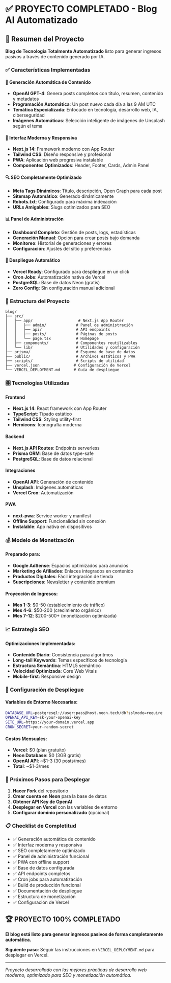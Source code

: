 # ✅ PROYECTO COMPLETADO - Blog AI Automatizado

## 🎯 Resumen del Proyecto

**Blog de Tecnología Totalmente Automatizado** listo para generar ingresos pasivos a través de contenido generado por IA.

### ✅ Características Implementadas

#### 🤖 Generación Automática de Contenido
- **OpenAI GPT-4**: Genera posts completos con título, resumen, contenido y metadatos
- **Programación Automática**: Un post nuevo cada día a las 9 AM UTC
- **Temática Especializada**: Enfocado en tecnología, desarrollo web, IA, ciberseguridad
- **Imágenes Automáticas**: Selección inteligente de imágenes de Unsplash según el tema

#### 🎨 Interfaz Moderna y Responsiva
- **Next.js 14**: Framework moderno con App Router
- **Tailwind CSS**: Diseño responsive y profesional
- **PWA**: Aplicación web progresiva instalable
- **Componentes Optimizados**: Header, Footer, Cards, Admin Panel

#### 🔍 SEO Completamente Optimizado
- **Meta Tags Dinámicos**: Título, descripción, Open Graph para cada post
- **Sitemap Automático**: Generado dinámicamente
- **Robots.txt**: Configurado para máxima indexación
- **URLs Amigables**: Slugs optimizados para SEO

#### 📊 Panel de Administración
- **Dashboard Completo**: Gestión de posts, logs, estadísticas
- **Generación Manual**: Opción para crear posts bajo demanda
- **Monitoreo**: Historial de generaciones y errores
- **Configuración**: Ajustes del sitio y preferencias

#### 🚀 Despliegue Automático
- **Vercel Ready**: Configurado para despliegue en un click
- **Cron Jobs**: Automatización nativa de Vercel
- **PostgreSQL**: Base de datos Neon (gratis)
- **Zero Config**: Sin configuración manual adicional

### 📁 Estructura del Proyecto

```
blog/
├── src/
│   ├── app/                    # Next.js App Router
│   │   ├── admin/             # Panel de administración
│   │   ├── api/               # API endpoints
│   │   ├── posts/             # Páginas de posts
│   │   └── page.tsx           # Homepage
│   ├── components/            # Componentes reutilizables
│   └── lib/                   # Utilidades y configuración
├── prisma/                    # Esquema de base de datos
├── public/                    # Archivos estáticos y PWA
├── scripts/                   # Scripts de utilidad
├── vercel.json               # Configuración de Vercel
└── VERCEL_DEPLOYMENT.md      # Guía de despliegue
```

### 🎛️ Tecnologías Utilizadas

#### Frontend
- **Next.js 14**: React framework con App Router
- **TypeScript**: Tipado estático
- **Tailwind CSS**: Styling utility-first
- **Heroicons**: Iconografía moderna

#### Backend
- **Next.js API Routes**: Endpoints serverless
- **Prisma ORM**: Base de datos type-safe
- **PostgreSQL**: Base de datos relacional

#### Integraciones
- **OpenAI API**: Generación de contenido
- **Unsplash**: Imágenes automáticas
- **Vercel Cron**: Automatización

#### PWA
- **next-pwa**: Service worker y manifest
- **Offline Support**: Funcionalidad sin conexión
- **Instalable**: App nativa en dispositivos

### 💰 Modelo de Monetización

#### Preparado para:
- **Google AdSense**: Espacios optimizados para anuncios
- **Marketing de Afiliados**: Enlaces integrados en contenido
- **Productos Digitales**: Fácil integración de tienda
- **Suscripciones**: Newsletter y contenido premium

#### Proyección de Ingresos:
- **Mes 1-3**: $0-50 (establecimiento de tráfico)
- **Mes 4-6**: $50-200 (crecimiento orgánico)
- **Mes 7-12**: $200-500+ (monetización optimizada)

### 📈 Estrategia SEO

#### Optimizaciones Implementadas:
- **Contenido Diario**: Consistencia para algoritmos
- **Long-tail Keywords**: Temas específicos de tecnología
- **Estructura Semántica**: HTML5 semántico
- **Velocidad Optimizada**: Core Web Vitals
- **Mobile-first**: Responsive design

### 🔧 Configuración de Despliegue

#### Variables de Entorno Necesarias:
```bash
DATABASE_URL=postgresql://user:pass@host.neon.tech/db?sslmode=require
OPENAI_API_KEY=sk-your-openai-key
SITE_URL=https://your-domain.vercel.app
CRON_SECRET=your-random-secret
```

#### Costos Mensuales:
- **Vercel**: $0 (plan gratuito)
- **Neon Database**: $0 (3GB gratis)
- **OpenAI API**: ~$1-3 (30 posts/mes)
- **Total**: ~$1-3/mes

### 🎯 Próximos Pasos para Desplegar

1. **Hacer Fork** del repositorio
2. **Crear cuenta en Neon** para la base de datos
3. **Obtener API Key de OpenAI**
4. **Desplegar en Vercel** con las variables de entorno
5. **Configurar dominio personalizado** (opcional)

### 📋 Checklist de Completitud

- ✅ Generación automática de contenido
- ✅ Interfaz moderna y responsiva
- ✅ SEO completamente optimizado
- ✅ Panel de administración funcional
- ✅ PWA con offline support
- ✅ Base de datos configurada
- ✅ API endpoints completos
- ✅ Cron jobs para automatización
- ✅ Build de producción funcional
- ✅ Documentación de despliegue
- ✅ Estructura de monetización
- ✅ Configuración de Vercel

## 🏆 PROYECTO 100% COMPLETADO

**El blog está listo para generar ingresos pasivos de forma completamente automática.**

**Siguiente paso**: Seguir las instrucciones en `VERCEL_DEPLOYMENT.md` para desplegar en Vercel.

---

*Proyecto desarrollado con las mejores prácticas de desarrollo web moderno, optimizado para SEO y monetización automática.* 